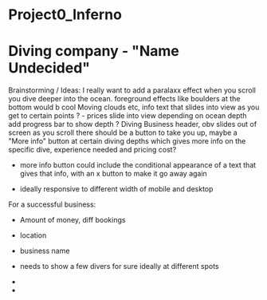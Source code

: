 # Project0_Inferno

#  Diving company - "Name Undecided"


Brainstorming / Ideas:
I really want to add a paralaxx effect when you scroll you dive deeper into the ocean. foreground effects like boulders at the bottom would b cool
Moving clouds etc, info text that slides into view as you get to certain points ? - prices slide into view depending on ocean depth
add progress bar to show depth ? 
Diving Business header, obv slides out of screen as you scroll
there should be a button to take you up, maybe a "More info" button at certain diving depths which gives more info on the specific dive, experience needed and pricing cost? 
- more info button could include the conditional appearance of a text that gives that info, with an x button to make it go away again 

- ideally responsive to different width of mobile and desktop


For a successful business:
- Amount of money, diff bookings
- location
- business name
- needs to show a few divers for sure ideally at different spots
-

- 
